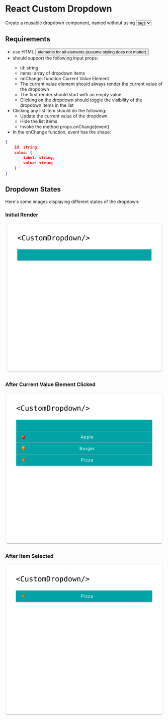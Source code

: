 # React Custom Dropdown
Create a reusable dropdown component, named <CustomDropdown> without using <select> or <option> tags

## Requirements
- use HTML <button> elements for all elements (assume styling does not matter)
- <CustomDropdown/> should support the following input props:
    - id: string
    - items: array of dropdown items
    - onChange: function
 Current Value Element
    - The current value element should always render the current value of the dropdown
    - The first render should start with an empty value
    - Clicking on the dropdown should toggle the visibility of the dropdown items in the list
- Clicking any list item should do the following:
    - Update the current value of the dropdown
    - Hide the list items
    - Invoke the method props.onChange(event)
- In the onChange function, event has the shape:
```json
{
    id: string,
    value: {
        label: string,
        value: string
    }
}
```
## Dropdown States
Here's some images displaying different states of the dropdown:
### Initial Render
![Initial Render](./public/initial-render.png)
### After Current Value Element Clicked
![After Current Value Element Clicked](./public/after-current-value-element-clicked.png)
### After Item Selected
![After Item Selected](./public/after-item-selected.png)
